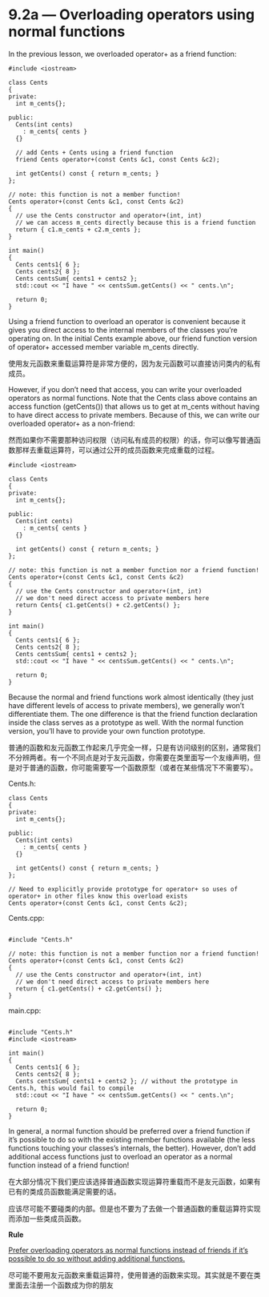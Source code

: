# 9.2a — Overloading operators using normal functions

In the previous lesson, we overloaded operator+ as a friend function:

```
#include <iostream>
 
class Cents
{
private:
  int m_cents{};
 
public:
  Cents(int cents)
    : m_cents{ cents }
  {}
 
  // add Cents + Cents using a friend function
  friend Cents operator+(const Cents &c1, const Cents &c2);
 
  int getCents() const { return m_cents; }
};
 
// note: this function is not a member function!
Cents operator+(const Cents &c1, const Cents &c2)
{
  // use the Cents constructor and operator+(int, int)
  // we can access m_cents directly because this is a friend function
  return { c1.m_cents + c2.m_cents };
}
 
int main()
{
  Cents cents1{ 6 };
  Cents cents2{ 8 };
  Cents centsSum{ cents1 + cents2 };
  std::cout << "I have " << centsSum.getCents() << " cents.\n";
 
  return 0;
}
```

Using a friend function to overload an operator is convenient because it gives you direct access to the internal members of the classes you’re operating on. In the initial Cents example above, our friend function version of operator+ accessed member variable m_cents directly.

使用友元函数来重载运算符是非常方便的，因为友元函数可以直接访问类内的私有成员。

However, if you don’t need that access, you can write your overloaded operators as normal functions. Note that the Cents class above contains an access function (getCents()) that allows us to get at m_cents without having to have direct access to private members. Because of this, we can write our overloaded operator+ as a non-friend:

然而如果你不需要那种访问权限（访问私有成员的权限）的话，你可以像写普通函数那样去重载运算符，可以通过公开的成员函数来完成重载的过程。

```
#include <iostream>
 
class Cents
{
private:
  int m_cents{};
 
public:
  Cents(int cents)
    : m_cents{ cents }
  {}
 
  int getCents() const { return m_cents; }
};
 
// note: this function is not a member function nor a friend function!
Cents operator+(const Cents &c1, const Cents &c2)
{
  // use the Cents constructor and operator+(int, int)
  // we don't need direct access to private members here
  return Cents{ c1.getCents() + c2.getCents() };
}
 
int main()
{
  Cents cents1{ 6 };
  Cents cents2{ 8 };
  Cents centsSum{ cents1 + cents2 };
  std::cout << "I have " << centsSum.getCents() << " cents.\n";
 
  return 0;
}
```

Because the normal and friend functions work almost identically (they just have different levels of access to private members), we generally won’t differentiate them. The one difference is that the friend function declaration inside the class serves as a prototype as well. With the normal function version, you’ll have to provide your own function prototype.

普通的函数和友元函数工作起来几乎完全一样，只是有访问级别的区别，通常我们不分辨两者。有一个不同点是对于友元函数，你需要在类里面写一个友缘声明，但是对于普通的函数，你可能需要写一个函数原型（或者在某些情况下不需要写）。

Cents.h:

```
class Cents
{
private:
  int m_cents{};
 
public:
  Cents(int cents)
    : m_cents{ cents }
  {}
  
  int getCents() const { return m_cents; }
};
 
// Need to explicitly provide prototype for operator+ so uses of operator+ in other files know this overload exists
Cents operator+(const Cents &c1, const Cents &c2);
```

Cents.cpp:

```

#include "Cents.h"
 
// note: this function is not a member function nor a friend function!
Cents operator+(const Cents &c1, const Cents &c2)
{
  // use the Cents constructor and operator+(int, int)
  // we don't need direct access to private members here
  return { c1.getCents() + c2.getCents() };
}
```

main.cpp:

```

#include "Cents.h"
#include <iostream>
 
int main()
{
  Cents cents1{ 6 };
  Cents cents2{ 8 };
  Cents centsSum{ cents1 + cents2 }; // without the prototype in Cents.h, this would fail to compile
  std::cout << "I have " << centsSum.getCents() << " cents.\n";
 
  return 0;
}
```

In general, a normal function should be preferred over a friend function if it’s possible to do so with the existing member functions available (the less functions touching your classes’s internals, the better). However, don’t add additional access functions just to overload an operator as a normal function instead of a friend function!

在大部分情况下我们更应该选择普通函数实现运算符重载而不是友元函数，如果有已有的类成员函数能满足需要的话。

应该尽可能不要碰类的内部。但是也不要为了去做一个普通函数的重载运算符实现而添加一些类成员函数。

**Rule**

<u>Prefer overloading operators as normal functions instead of friends if it’s possible to do so without adding additional functions.</u>

尽可能不要用友元函数来重载运算符，使用普通的函数来实现。其实就是不要在类里面去注册一个函数成为你的朋友